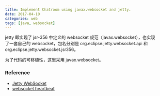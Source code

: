 ```yaml
---
title: Implement Chatroom using javax.websocket and jetty. 
date: 2017-04-10
categories: web
tags: [java, websocket]
---
```


jetty 即实现了 jsr-356 中定义的 websocket 规范（javax.websocket），也实现了一套自己的 websocket，包名分别是 org.eclipse.jetty.websocket.api 和 org.eclipse.jetty.websocket.jsr356。

为了代码的可移植性，这里采用 javax.websocket。

### Reference

- [Jetty WebSocket](https://www.eclipse.org/jetty/documentation/9.4.x/ws-intro-api.html)
- [websocket heartbeat](http://django-websocket-redis.readthedocs.io/en/latest/heartbeats.html)